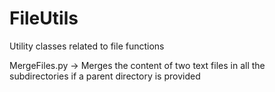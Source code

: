 # FileUtils
Utility classes related to file functions

MergeFiles.py -> Merges the content of two text files in all the subdirectories if a parent directory is provided
